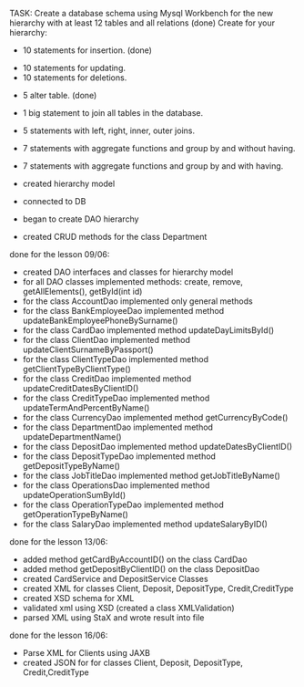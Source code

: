 TASK:
Create a database schema using Mysql Workbench for the new hierarchy with at least 12 tables and all relations (done)
Create for your hierarchy:
+ 10 statements for insertion. (done)
- 10 statements for updating.
- 10 statements for deletions.
+ 5 alter table.                (done)
+ 1 big statement to join all tables in the database.
+ 5 statements with left, right, inner, outer joins.
+ 7 statements with aggregate functions and group by and without having.
+ 7 statements with aggregate functions and group by and with having.

+ created hierarchy model
+ connected to DB
+ began to create DAO hierarchy
+ created CRUD methods for the class Department

done for the lesson 09/06:
+ created DAO interfaces and classes for hierarchy model
 + for all DAO classes implemented methods: create, remove, getAllElements(), getById(int id)
 + for the class AccountDao  implemented only general methods
 + for the class BankEmployeeDao  implemented method updateBankEmployeePhoneBySurname()
 + for the class CardDao  implemented method updateDayLimitsById()
 + for the class ClientDao  implemented method updateClientSurnameByPassport()
 + for the class ClientTypeDao  implemented method getClientTypeByClientType()
 + for the class CreditDao  implemented method updateCreditDatesByClientID()
 + for the class CreditTypeDao  implemented method updateTermAndPercentByName()
 + for the class CurrencyDao  implemented method getCurrencyByCode()
 + for the class DepartmentDao  implemented method updateDepartmentName()
 + for the class DepositDao  implemented method updateDatesByClientID()
 + for the class DepositTypeDao  implemented method getDepositTypeByName()
 + for the class JobTitleDao  implemented method getJobTitleByName()
 + for the class OperationsDao  implemented method updateOperationSumById()
 + for the class OperationTypeDao  implemented method getOperationTypeByName()
 + for the class SalaryDao  implemented method updateSalaryByID()

 done for the lesson 13/06:
 + added method getCardByAccountID() on the class CardDao
 + added method getDepositByClientID() on the class DepositDao
 + created CardService and DepositService Classes
 + created XML for classes Client, Deposit, DepositType, Credit,CreditType
 + created XSD schema for XML
 + validated xml using XSD (created a class XMLValidation)
 + parsed XML using StaX and wrote result into file

 done for the lesson 16/06:
 +  Parse XML for Clients using JAXB
 + created JSON for for classes Client, Deposit, DepositType, Credit,CreditType

